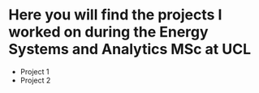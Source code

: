 # Here you will find the projects I worked on during the Energy Systems and Analytics MSc at UCL

- Project 1
- Project 2
